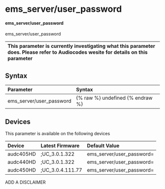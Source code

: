﻿---
description: ems_server/user_password
search:
    keywords: ['ems_server','user_password']
---

# ems_server/user_password

#### ems_server/user_password

ems_server/user_password


| This parameter is currently investigating what this parameter does. Please refer to Audiocodes wesite for details on this parameter | 
| :--- |

## Syntax
| Parameter | Syntax |
| :--- | :--- |
|ems_server/user_password | {% raw %} undefined {% endraw %}|

## Devices
This parameter is available on the following devices

| Device | Latest Firmware | Default Value |
|:---|:---|:---|
| audc405HD | ;UC_3.0.1.322 | ems_server/user_password= 
| audc440HD | ;UC_3.0.1.322 | ems_server/user_password= 
| audc450HD | ;UC_3.0.4.111.77 | ems_server/user_password= 

ADD A DISCLAIMER
